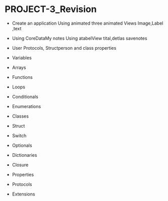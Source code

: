 # PROJECT-3_Revision

- Create an application Using animated three animated Views Image,Label ,text

- Using CoreDataMy notes Using atabelView tital,detlas
savenotes

-  User Protocols, Structperson and class properties 

- Variables
- Arrays
- Functions
- Loops
- Conditionals
- Enumerations
- Classes
- Struct
- Switch
- Optionals
- Dictionaries
- Closure
- Properties
- Protocols
- Extensions


